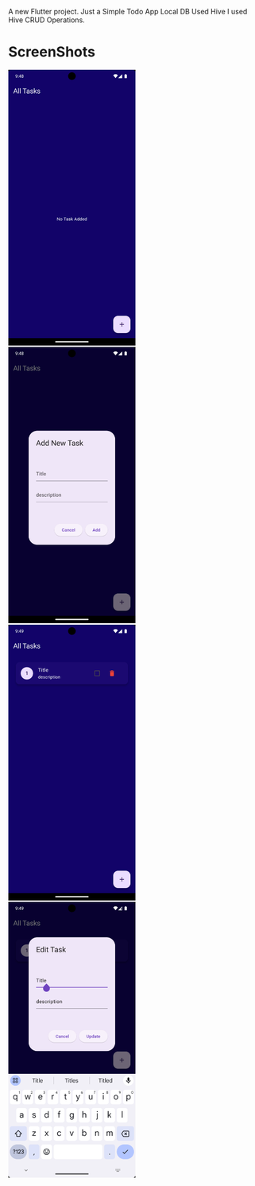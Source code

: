 A new Flutter project. Just a Simple Todo App Local DB Used Hive I used Hive CRUD Operations.

<h1>ScreenShots</h1>
<div>
<img src="screenshots/Screenshot_1714666733.png" width=256 style:inline-block/>
<img src="screenshots/Screenshot_1714666740.png" width=256 style:inline-block/>
</div>

<div>
<img src="screenshots/Screenshot_1714666765.png" width=256 style:inline-block/>
<img src="screenshots/Screenshot_1714666792.png" width=256 style:inline-block/>
</div>


